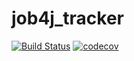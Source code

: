 # job4j_tracker
[![Build Status](https://travis-ci.org/EvgeniyDanisevich/job4j_tracker.svg?branch=master)](https://travis-ci.org/EvgeniyDanisevich/job4j_tracker)
[![codecov](https://codecov.io/gh/EvgeniyDanisevich/job4j_tracker/branch/master/graph/badge.svg?token=E2TH0YWIZ4)](https://codecov.io/gh/EvgeniyDanisevich/job4j_tracker)